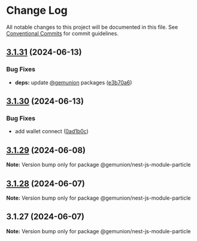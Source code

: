 # Change Log

All notable changes to this project will be documented in this file.
See [Conventional Commits](https://conventionalcommits.org) for commit guidelines.

## [3.1.31](https://github.com/gemunion/nestjs-packages/compare/@gemunion/nest-js-module-particle@3.1.30...@gemunion/nest-js-module-particle@3.1.31) (2024-06-13)

### Bug Fixes

- **deps:** update [@gemunion](https://github.com/gemunion) packages ([e3b70a6](https://github.com/gemunion/nestjs-packages/commit/e3b70a6f2185f6a72ef178d6839354972e7c5fe2))

## [3.1.30](https://github.com/gemunion/nestjs-packages/compare/@gemunion/nest-js-module-particle@3.1.29...@gemunion/nest-js-module-particle@3.1.30) (2024-06-13)

### Bug Fixes

- add wallet connect ([0ad1b0c](https://github.com/gemunion/nestjs-packages/commit/0ad1b0c51fbecfaab3d463e626cba9a5b8ee982d))

## [3.1.29](https://github.com/gemunion/nestjs-packages/compare/@gemunion/nest-js-module-particle@3.1.28...@gemunion/nest-js-module-particle@3.1.29) (2024-06-08)

**Note:** Version bump only for package @gemunion/nest-js-module-particle

## [3.1.28](https://github.com/gemunion/nestjs-packages/compare/@gemunion/nest-js-module-particle@3.1.27...@gemunion/nest-js-module-particle@3.1.28) (2024-06-07)

**Note:** Version bump only for package @gemunion/nest-js-module-particle

## 3.1.27 (2024-06-07)

**Note:** Version bump only for package @gemunion/nest-js-module-particle

